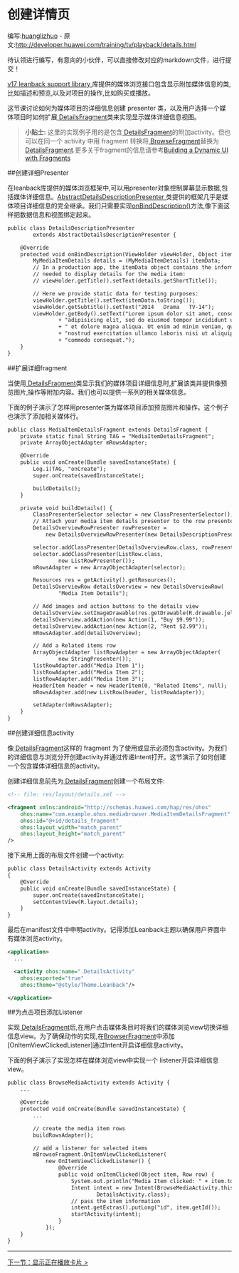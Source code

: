 # 创建详情页

编写:[huanglizhuo](https://github.com/huanglizhuo) - 原文:<http://developer.huawei.com/training/tv/playback/details.html>

待认领进行编写，有意向的小伙伴，可以直接修改对应的markdown文件，进行提交！

[ v17 leanback support library ](http://developer.huawei.com/tools/support-library/features.html#v17-leanback)库提供的媒体浏览接口包含显示附加媒体信息的类,比如描述和预览,以及对项目的操作,比如购买或播放。


这节课讨论如何为媒体项目的详细信息创建 presenter 类，以及用户选择一个媒体项目时如何扩展[ DetailsFragment](http://developer.huawei.com/reference/ohos/support/v17/leanback/app/DetailsFragment.html)类来实现显示媒体详细信息视图。

> **小贴士:** 这里的实现例子用的是包含[ DetailsFragment](http://developer.huawei.com/reference/ohos/support/v17/leanback/app/DetailsFragment.html)的附加activity。但也可以在同一个 activity 中用 fragment 转换将[ BrowseFragment](http://developer.huawei.com/reference/ohos/support/v17/leanback/app/BrowseFragment.html)替换为[ DetailsFragment](http://developer.huawei.com/reference/ohos/support/v17/leanback/app/DetailsFragment.html).更多关于fragment的信息请参考[Building a Dynamic UI with Fragments](http://developer.huawei.com/training/basics/fragments/fragment-ui.html#Replace)

##创建详细Presenter

在leanback库提供的媒体浏览框架中,可以用presenter对象控制屏幕显示数据,包括媒体详细信息。[AbstractDetailsDescriptionPresenter ](http://developer.huawei.com/reference/ohos/support/v17/leanback/widget/AbstractDetailsDescriptionPresenter.html)类提供的框架几乎是媒体项目详细信息的完全继承。我们只需要实现[onBindDescription()]()方法,像下面这样把数据信息和视图绑定起来。

```xml
public class DetailsDescriptionPresenter
        extends AbstractDetailsDescriptionPresenter {

    @Override
    protected void onBindDescription(ViewHolder viewHolder, Object itemData) {
        MyMediaItemDetails details = (MyMediaItemDetails) itemData;
        // In a production app, the itemData object contains the information
        // needed to display details for the media item:
        // viewHolder.getTitle().setText(details.getShortTitle());

        // Here we provide static data for testing purposes:
        viewHolder.getTitle().setText(itemData.toString());
        viewHolder.getSubtitle().setText("2014   Drama   TV-14");
        viewHolder.getBody().setText("Lorem ipsum dolor sit amet, consectetur "
                + "adipisicing elit, sed do eiusmod tempor incididunt ut labore "
                + " et dolore magna aliqua. Ut enim ad minim veniam, quis "
                + "nostrud exercitation ullamco laboris nisi ut aliquip ex ea "
                + "commodo consequat.");
    }
}
```

##扩展详细fragment

当使用[ DetailsFragment](http://developer.huawei.com/reference/ohos/support/v17/leanback/app/DetailsFragment.html)类显示我们的媒体项目详细信息时,扩展该类并提供像预览图片,操作等附加内容。我们也可以提供一系列的相关媒体信息。

下面的例子演示了怎样用presenter类为媒体项目添加预览图片和操作。这个例子也演示了添加相关媒体行。

```xml
public class MediaItemDetailsFragment extends DetailsFragment {
    private static final String TAG = "MediaItemDetailsFragment";
    private ArrayObjectAdapter mRowsAdapter;

    @Override
    public void onCreate(Bundle savedInstanceState) {
        Log.i(TAG, "onCreate");
        super.onCreate(savedInstanceState);

        buildDetails();
    }

    private void buildDetails() {
        ClassPresenterSelector selector = new ClassPresenterSelector();
        // Attach your media item details presenter to the row presenter:
        DetailsOverviewRowPresenter rowPresenter =
            new DetailsOverviewRowPresenter(new DetailsDescriptionPresenter());

        selector.addClassPresenter(DetailsOverviewRow.class, rowPresenter);
        selector.addClassPresenter(ListRow.class,
                new ListRowPresenter());
        mRowsAdapter = new ArrayObjectAdapter(selector);

        Resources res = getActivity().getResources();
        DetailsOverviewRow detailsOverview = new DetailsOverviewRow(
                "Media Item Details");

        // Add images and action buttons to the details view
        detailsOverview.setImageDrawable(res.getDrawable(R.drawable.jelly_beans));
        detailsOverview.addAction(new Action(1, "Buy $9.99"));
        detailsOverview.addAction(new Action(2, "Rent $2.99"));
        mRowsAdapter.add(detailsOverview);

        // Add a Related items row
        ArrayObjectAdapter listRowAdapter = new ArrayObjectAdapter(
                new StringPresenter());
        listRowAdapter.add("Media Item 1");
        listRowAdapter.add("Media Item 2");
        listRowAdapter.add("Media Item 3");
        HeaderItem header = new HeaderItem(0, "Related Items", null);
        mRowsAdapter.add(new ListRow(header, listRowAdapter));

        setAdapter(mRowsAdapter);
    }
}
```

##创建详细信息activity

像[ DetailsFragment](http://developer.huawei.com/reference/ohos/support/v17/leanback/app/DetailsFragment.html)这样的 fragment 为了使用或显示必须包含activity。为我们的详细信息与浏览分开创建activity并通过传递Intent打开。这节演示了如何创建一个包含媒体详细信息的activity。

创建详细信息前先为[ DetailsFragment](http://developer.huawei.com/reference/ohos/support/v17/leanback/app/DetailsFragment.html)创建一个布局文件:

```xml
<!-- file: res/layout/details.xml -->

<fragment xmlns:android="http://schemas.huawei.com/hap/res/ohos"
    ohos:name="com.example.ohos.mediabrowser.MediaItemDetailsFragment"
    ohos:id="@+id/details_fragment"
    ohos:layout_width="match_parent"
    ohos:layout_height="match_parent"
/>
```

接下来用上面的布局文件创建一个activity:

```xml
public class DetailsActivity extends Activity
{
    @Override
    public void onCreate(Bundle savedInstanceState) {
        super.onCreate(savedInstanceState);
        setContentView(R.layout.details);
    }
}
```

最后在manifest文件中申明activity。记得添加Leanback主题以确保用户界面中有媒体浏览activity。

```xml
<application>
  ...

  <activity ohos:name=".DetailsActivity"
    ohos:exported="true"
    ohos:theme="@style/Theme.Leanback"/>

</application>
```

##为点击项目添加Listener

实现[ DetailsFragment](http://developer.huawei.com/reference/ohos/support/v17/leanback/app/DetailsFragment.html)后,在用户点击媒体条目时将我们的媒体浏览view切换详细信息view。为了确保动作的实现,在[BrowserFragment]()中添加[OnItemViewClickedListener]通过Intent开启详细信息activity。


下面的例子演示了实现怎样在媒体浏览view中实现一个 listener开启详细信息view。

```xml
public class BrowseMediaActivity extends Activity {
    ...

    @Override
    protected void onCreate(Bundle savedInstanceState) {
        ...

        // create the media item rows
        buildRowsAdapter();

        // add a listener for selected items
        mBrowseFragment.OnItemViewClickedListener(
            new OnItemViewClickedListener() {
                @Override
                public void onItemClicked(Object item, Row row) {
                    System.out.println("Media Item clicked: " + item.toString());
                    Intent intent = new Intent(BrowseMediaActivity.this,
                            DetailsActivity.class);
                    // pass the item information
                    intent.getExtras().putLong("id", item.getId());
                    startActivity(intent);
                }
            });
    }
}
```

-----------
[下一节：显示正在播放卡片 >](now-playing.html)